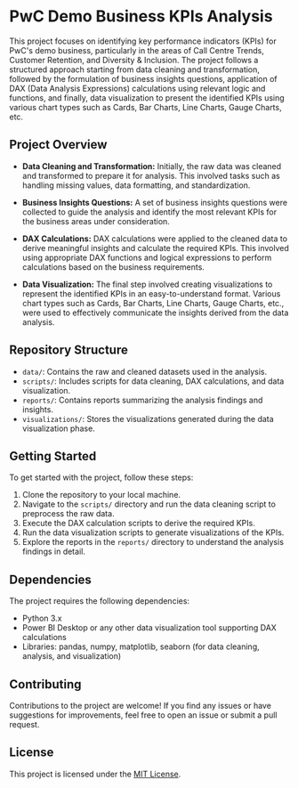 # PwC Demo Business KPIs Analysis

This project focuses on identifying key performance indicators (KPIs) for PwC's demo business, particularly in the areas of Call Centre Trends, Customer Retention, and Diversity & Inclusion. The project follows a structured approach starting from data cleaning and transformation, followed by the formulation of business insights questions, application of DAX (Data Analysis Expressions) calculations using relevant logic and functions, and finally, data visualization to present the identified KPIs using various chart types such as Cards, Bar Charts, Line Charts, Gauge Charts, etc.

## Project Overview

- **Data Cleaning and Transformation:** Initially, the raw data was cleaned and transformed to prepare it for analysis. This involved tasks such as handling missing values, data formatting, and standardization.

- **Business Insights Questions:** A set of business insights questions were collected to guide the analysis and identify the most relevant KPIs for the business areas under consideration.

- **DAX Calculations:** DAX calculations were applied to the cleaned data to derive meaningful insights and calculate the required KPIs. This involved using appropriate DAX functions and logical expressions to perform calculations based on the business requirements.

- **Data Visualization:** The final step involved creating visualizations to represent the identified KPIs in an easy-to-understand format. Various chart types such as Cards, Bar Charts, Line Charts, Gauge Charts, etc., were used to effectively communicate the insights derived from the data analysis.

## Repository Structure

- `data/`: Contains the raw and cleaned datasets used in the analysis.
- `scripts/`: Includes scripts for data cleaning, DAX calculations, and data visualization.
- `reports/`: Contains reports summarizing the analysis findings and insights.
- `visualizations/`: Stores the visualizations generated during the data visualization phase.

## Getting Started

To get started with the project, follow these steps:

1. Clone the repository to your local machine.
2. Navigate to the `scripts/` directory and run the data cleaning script to preprocess the raw data.
3. Execute the DAX calculation scripts to derive the required KPIs.
4. Run the data visualization scripts to generate visualizations of the KPIs.
5. Explore the reports in the `reports/` directory to understand the analysis findings in detail.

## Dependencies

The project requires the following dependencies:

- Python 3.x 
- Power BI Desktop or any other data visualization tool supporting DAX calculations
- Libraries: pandas, numpy, matplotlib, seaborn (for data cleaning, analysis, and visualization)  

## Contributing

Contributions to the project are welcome! If you find any issues or have suggestions for improvements, feel free to open an issue or submit a pull request.

## License

This project is licensed under the [MIT License](LICENSE).
